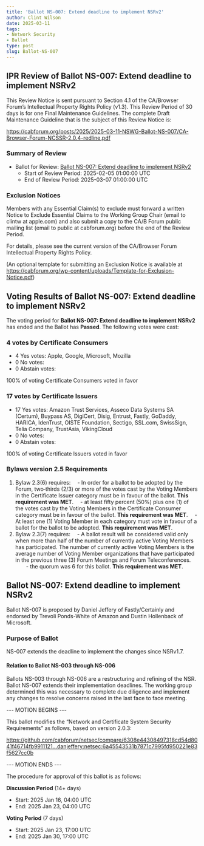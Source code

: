 ```yaml
---
title: 'Ballot NS-007: Extend deadline to implement NSRv2'
author: Clint Wilson
date: 2025-03-11
tags:
- Network Security
- Ballot
type: post
slug: Ballot-NS-007
---
```


## IPR Review of Ballot NS-007: Extend deadline to implement NSRv2

This Review Notice is sent pursuant to Section 4.1 of the CA/Browser Forum’s Intellectual Property Rights Policy (v1.3). This Review Period of 30 days is for one Final Maintenance Guidelines. The complete Draft Maintenance Guideline that is the subject of this Review Notice is:

<https://cabforum.org/posts/2025/2025-03-11-NSWG-Ballot-NS-007/CA-Browser-Forum-NCSSR-2.0.4-redline.pdf>

### Summary of Review

- Ballot for Review: [Ballot NS-007: Extend deadline to implement NSRv2](https://cabforum.org/posts/2025/2025-03-11-NSWG-Ballot-NS-007/CA-Browser-Forum-NCSSR-2.0.4-redline.pdf)
  - Start of Review Period: 2025-02-05 01:00:00 UTC
  - End of Review Period: 2025-03-07 01:00:00 UTC

### Exclusion Notices

Members with any Essential Claim(s) to exclude must forward a written Notice to Exclude Essential Claims to the Working Group Chair (email to clintw at apple.com) and also submit a copy to the CA/B Forum public mailing list (email to public at cabforum.org) before the end of the Review Period.

For details, please see the current version of the CA/Browser Forum Intellectual Property Rights Policy.

(An optional template for submitting an Exclusion Notice is available at <https://cabforum.org/wp-content/uploads/Template-for-Exclusion-Notice.pdf>)

## Voting Results of Ballot NS-007: Extend deadline to implement NSRv2

The voting period for **Ballot NS-007: Extend deadline to implement NSRv2** has ended and the Ballot has **Passed**. The following votes were cast:

### 4 votes by Certificate Consumers

- 4 Yes votes: Apple, Google, Microsoft, Mozilla
- 0 No votes:
- 0 Abstain votes:

100% of voting Certificate Consumers voted in favor

### 17 votes by Certificate Issuers

- 17 Yes votes: Amazon Trust Services, Asseco Data Systems SA (Certum), Buypass AS, DigiCert, Disig, Entrust, Fastly, GoDaddy, HARICA, IdenTrust, OISTE Foundation, Sectigo, SSL.com, SwissSign, Telia Company, TrustAsia, VikingCloud
- 0 No votes:
- 0 Abstain votes:

100% of voting Certificate Issuers voted in favor

### Bylaws version 2.5 Requirements

1. Bylaw 2.3(6) requires:
 - In order for a ballot to be adopted by the Forum, two‐thirds (2/3) or more of the votes cast by the Voting Members in the Certificate Issuer category must be in favour of the ballot. **This requirement was MET**.
 - at least fifty percent (50%) plus one (1) of the votes cast by the Voting Members in the Certificate Consumer category must be in favour of the ballot. **This requirement was MET**.
 - At least one (1) Voting Member in each category must vote in favour of a ballot for the ballot to be adopted. **This requirement was MET**.
2. Bylaw 2.3(7) requires:
 - A ballot result will be considered valid only when more than half of the number of currently active Voting Members has participated. The number of currently active Voting Members is the average number of Voting Member organizations that have participated in the previous three (3) Forum Meetings and Forum Teleconferences.
  - the quorum was 6 for this ballot. **This requirement was MET**.

## Ballot NS-007: Extend deadline to implement NSRv2

Ballot NS-007 is proposed by Daniel Jeffery of Fastly/Certainly and endorsed by Trevoli Ponds-White of Amazon and Dustin Hollenback of Microsoft.

### Purpose of Ballot

NS-007 extends the deadline to implement the changes since NSRv1.7.

#### Relation to Ballot NS-003 through NS-006

Ballots NS-003 through NS-006 are a restructuring and refining of the NSR. Ballot NS-007 extends their implementation deadlines. The working group determined this was necessary to complete due diligence and implement any changes to resolve concerns raised in the last face to face meeting.

--- MOTION BEGINS ---

This ballot modifies the “Network and Certificate System Security Requirements” as follows, based on version 2.0.3:

<https://github.com/cabforum/netsec/compare/6308e44308497318cd54d8041f46714fb9911121...danjeffery:netsec:6a45543531b7871c7995fd950221e83f5627cc0b>

--- MOTION ENDS ---

The procedure for approval of this ballot is as follows:

**Discussion Period** (14+ days)

- Start: 2025 Jan 16, 04:00 UTC
- End: 2025 Jan 23, 04:00 UTC

**Voting Period** (7 days)

- Start: 2025 Jan 23, 17:00 UTC
- End: 2025 Jan 30, 17:00 UTC

